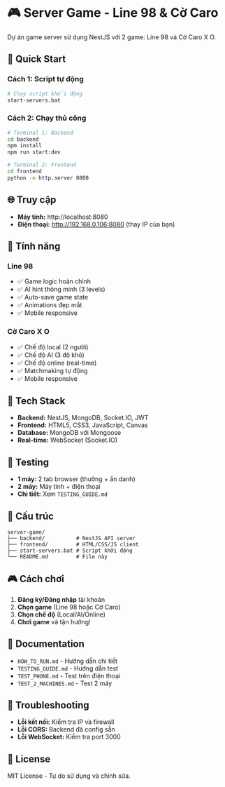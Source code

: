 # 🎮 Server Game - Line 98 & Cờ Caro

Dự án game server sử dụng NestJS với 2 game: Line 98 và Cờ Caro X O.

## 🚀 Quick Start

### Cách 1: Script tự động
```bash
# Chạy script khởi động
start-servers.bat
```

### Cách 2: Chạy thủ công
```bash
# Terminal 1: Backend
cd backend
npm install
npm run start:dev

# Terminal 2: Frontend
cd frontend
python -m http.server 8080
```

## 🌐 Truy cập

- **Máy tính:** http://localhost:8080
- **Điện thoại:** http://192.168.0.106:8080 (thay IP của bạn)

## 🎯 Tính năng

### Line 98
- ✅ Game logic hoàn chỉnh
- ✅ AI hint thông minh (3 levels)
- ✅ Auto-save game state
- ✅ Animations đẹp mắt
- ✅ Mobile responsive

### Cờ Caro X O
- ✅ Chế độ local (2 người)
- ✅ Chế độ AI (3 độ khó)
- ✅ Chế độ online (real-time)
- ✅ Matchmaking tự động
- ✅ Mobile responsive

## 🔧 Tech Stack

- **Backend:** NestJS, MongoDB, Socket.IO, JWT
- **Frontend:** HTML5, CSS3, JavaScript, Canvas
- **Database:** MongoDB với Mongoose
- **Real-time:** WebSocket (Socket.IO)

## 📱 Testing

- **1 máy:** 2 tab browser (thường + ẩn danh)
- **2 máy:** Máy tính + điện thoại
- **Chi tiết:** Xem `TESTING_GUIDE.md`

## 📁 Cấu trúc

```
server-game/
├── backend/          # NestJS API server
├── frontend/         # HTML/CSS/JS client
├── start-servers.bat # Script khởi động
└── README.md         # File này
```

## 🎮 Cách chơi

1. **Đăng ký/Đăng nhập** tài khoản
2. **Chọn game** (Line 98 hoặc Cờ Caro)
3. **Chọn chế độ** (Local/AI/Online)
4. **Chơi game** và tận hưởng!

## 📖 Documentation

- `HOW_TO_RUN.md` - Hướng dẫn chi tiết
- `TESTING_GUIDE.md` - Hướng dẫn test
- `TEST_PHONE.md` - Test trên điện thoại
- `TEST_2_MACHINES.md` - Test 2 máy

## 🐛 Troubleshooting

- **Lỗi kết nối:** Kiểm tra IP và firewall
- **Lỗi CORS:** Backend đã config sẵn
- **Lỗi WebSocket:** Kiểm tra port 3000

## 📄 License

MIT License - Tự do sử dụng và chỉnh sửa.
